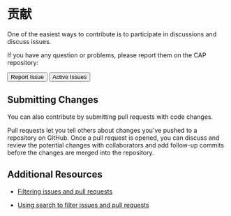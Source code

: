 # 贡献

One of the easiest ways to contribute is to participate in discussions and discuss issues. 

If you have any question or problems, please report them on the CAP repository:

<a href="https://github.com/dotnetcore/cap/issues/new"><button data-md-color-primary="purple"><i class="fa fa-github fa-2x"></i> Report Issue</button></a>
<a href="https://github.com/dotnetcore/cap/issues"><button data-md-color-primary="purple" type="submit"> Active Issues <i class="fa fa-github fa-2x"></i></button></a>

## Submitting Changes

You can also contribute by submitting pull requests with code changes.

>
Pull requests let you tell others about changes you've pushed to a repository on GitHub. Once a pull request is opened, you can discuss and review the potential changes with collaborators and add follow-up commits before the changes are merged into the repository.

## Additional Resources

* [Filtering issues and pull requests](https://help.github.com/articles/filtering-issues-and-pull-requests/)

* [Using search to filter issues and pull requests](https://help.github.com/articles/using-search-to-filter-issues-and-pull-requests/)